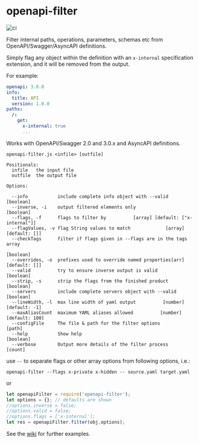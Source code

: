 # openapi-filter

![ci](https://github.com/Mermade/openapi-filter/workflows/ci/badge.svg)

Filter internal paths, operations, parameters, schemas etc from OpenAPI/Swagger/AsyncAPI definitions.

Simply flag any object within the definition with an `x-internal` specification extension, and it will be removed from the output.

For example:

```yaml
openapi: 3.0.0
info:
  title: API
  version: 1.0.0
paths:
  /:
    get:
      x-internal: true
      ...
```

Works with OpenAPI/Swagger 2.0 and 3.0.x and AsyncAPI definitions.

```
openapi-filter.js <infile> [outfile]

Positionals:
  infile   the input file
  outfile  the output file

Options:

  --info           include complete info object with --valid           [boolean]
  --inverse, -i    output filtered elements only                       [boolean]
  --flags, -f      flags to filter by          [array] [default: ["x-internal"]]
  --flagValues, -v flag String values to match             [array] [default: []]
  --checkTags      filter if flags given in --flags are in the tags array
                                                                       [boolean]
  --overrides, -o  prefixes used to override named properties[arr] [default: []]
  --valid          try to ensure inverse output is valid               [boolean]
  --strip, -s      strip the flags from the finished product           [boolean]
  --servers        include complete servers object with --valid        [boolean]
  --lineWidth, -l  max line width of yaml output          [number] [default: -1]
  --maxAliasCount  maximum YAML aliases allowed          [number] [default: 100]
  --configFile     The file & path for the filter options                 [path]
  --help           Show help                                           [boolean]
  --verbose        Output more details of the filter process             [count]
```

use `--` to separate flags or other array options from following options, i.e.:

`openapi-filter --flags x-private x-hidden -- source.yaml target.yaml`

or

```javascript
let openapiFilter = require('openapi-filter');
let options = {}; // defaults are shown
//options.inverse = false;
//options.valid = false;
//options.flags = ['x-internal'];
let res = openapiFilter.filter(obj,options);
```

See the [wiki](https://github.com/Mermade/openapi-filter/wiki) for further examples.
